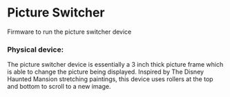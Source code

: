 # Picture Switcher
Firmware to run the picture switcher device

### Physical device:
The picture switcher device is essentially a 3 inch thick picture frame which is able to change the picture being displayed.
Inspired by The Disney Haunted Mansion stretching paintings, this device uses rollers at the top and bottom to scroll to a new image.
